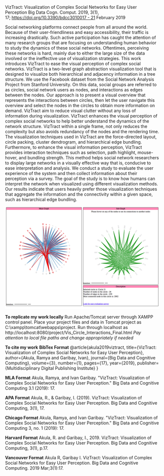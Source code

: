 VizTract: Visualization of Complex Social Networks for Easy User Perception
Big Data Cogn. Comput. 2019, 3(1), 17; https://doi.org/10.3390/bdcc3010017 - 21 February 2019

Social networking platforms connect people from all around the world. Because of their user-friendliness and easy accessibility, their traffic is increasing drastically. Such active participation has caught the attention of many research groups that are focusing on understanding human behavior to study the dynamics of these social networks. Oftentimes, perceiving these networks is hard, mainly due to either the large size of the data involved or the ineffective use of visualization strategies. This work introduces VizTract to ease the visual perception of complex social networks. VizTract is a two-level graph abstraction visualization tool that is designed to visualize both hierarchical and adjacency information in a tree structure. We use the Facebook dataset from the Social Network Analysis Project from Stanford University. On this data, social groups are referred to as circles, social network users as nodes, and interactions as edges between the nodes. Our approach is to present a visual overview that represents the interactions between circles, then let the user navigate this overview and select the nodes in the circles to obtain more information on demand. VizTract aim to reduce visual clutter without any loss of information during visualization. VizTract enhances the visual perception of complex social networks to help better understand the dynamics of the network structure. VizTract within a single frame, not only reduces the complexity but also avoids redundancy of the nodes and the rendering time. The visualization techniques used in VizTract are the force-directed layout, circle packing, cluster dendrogram, and hierarchical edge bundling. Furthermore, to enhance the visual information perception, VizTract provides interaction techniques such as selection, path highlight, mouse-hover, and bundling strength. This method helps social network researchers to display large networks in a visually effective way that is, conducive to ease interpretation and analysis. We conduct a study to evaluate the user experience of the system and then collect information about their perception via a survey. The goal of the study is to know how humans can interpret the network when visualized using different visualization methods. Our results indicate that users heavily prefer those visualization techniques that aggregate the information and the connectivity within a given space, such as hierarchical edge bundling.

![alt text](https://github.com/akula01/VizTract/blob/master/Images/HEB_HEB.png)

**To replicate my work locally**
Run Apache/Tomcat server through XAMPP control panel. Place your project files and data in Tomcat project as C:\xampp\tomcat\webapps\project. Run through localhost as http://localhost:8080/project/Vis_Circle_Interactions_Final.html
*Pay attention to local file paths and change appropriately if needed*

**To cite my work**
**BibTex Format**
@article{akula2019viztract,
  title={VizTract: Visualization of Complex Social Networks for Easy User Perception},
  author={Akula, Ramya and Garibay, Ivan},
  journal={Big Data and Cognitive Computing},
  volume={3},
  number={1},
  pages={17},
  year={2019},
  publisher={Multidisciplinary Digital Publishing Institute}
}

**MLA Format** Akula, Ramya, and Ivan Garibay. "VizTract: Visualization of Complex Social Networks for Easy User Perception." Big Data and Cognitive Computing 3.1 (2019): 17.

**APA Format** Akula, R., & Garibay, I. (2019). VizTract: Visualization of Complex Social Networks for Easy User Perception. Big Data and Cognitive Computing, 3(1), 17.

**Chicago Format** Akula, Ramya, and Ivan Garibay. "VizTract: Visualization of Complex Social Networks for Easy User Perception." Big Data and Cognitive Computing 3, no. 1 (2019): 17.

**Harvard Format** Akula, R. and Garibay, I., 2019. VizTract: Visualization of Complex Social Networks for Easy User Perception. Big Data and Cognitive Computing, 3(1), p.17.

**Vancouver Format** Akula R, Garibay I. VizTract: Visualization of Complex Social Networks for Easy User Perception. Big Data and Cognitive Computing. 2019 Mar;3(1):17.
